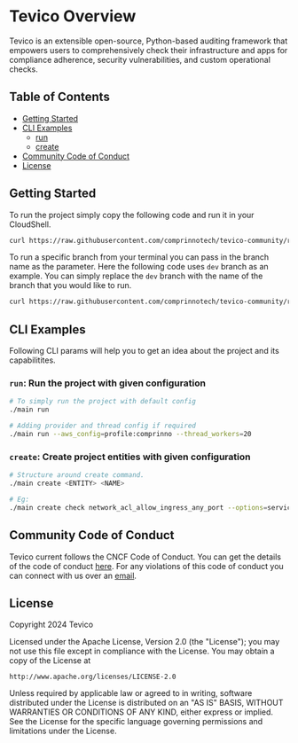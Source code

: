 # Tevico Overview

Tevico is an extensible open-source, Python-based auditing framework that empowers users to comprehensively check their infrastructure and apps for compliance adherence, security vulnerabilities, and custom operational checks.

## Table of Contents

- [Getting Started](#getting-started)
- [CLI Examples](#cli-examples)
    - [run](#run-run-the-project-with-given-configuration)
    - [create](#run-run-the-project-with-given-configuration)
- [Community Code of Conduct](#community-code-of-conduct)
- [License](#license)

## Getting Started

To run the project simply copy the following code and run it in your CloudShell.

```bash
curl https://raw.githubusercontent.com/comprinnotech/tevico-community/refs/heads/main/run.sh?ts=$(date +%s) | bash
```

To run a specific branch from your terminal you can pass in the branch name as the parameter. Here the following code uses
`dev` branch as an example. You can simply replace the `dev` branch with the name of the branch that you would like to run.

```bash
curl https://raw.githubusercontent.com/comprinnotech/tevico-community/refs/heads/main/run.sh?ts=$(date +%s) | bash -s dev
```

## CLI Examples

Following CLI params will help you to get an idea about the project and its capabilitites.

### `run`: Run the project with given configuration

```bash
# To simply run the project with default config
./main run

# Adding provider and thread config if required
./main run --aws_config=profile:comprinno --thread_workers=20
```

### `create`: Create project entities with given configuration

```bash
# Structure around create command.
./main create <ENTITY> <NAME>

# Eg:
./main create check network_acl_allow_ingress_any_port --options=service:ec2,some:other_config --provider=aws
```

## Community Code of Conduct

Tevico current follows the CNCF Code of Conduct. You can get the details of the code of conduct [here](https://github.com/cncf/foundation/blob/master/code-of-conduct.md). For any violations of this code of conduct you can connect with us over an [email](mailto:community@tevi.co).

## License

Copyright 2024 Tevico

Licensed under the Apache License, Version 2.0 (the "License");
you may not use this file except in compliance with the License.
You may obtain a copy of the License at

    http://www.apache.org/licenses/LICENSE-2.0

Unless required by applicable law or agreed to in writing, software
distributed under the License is distributed on an "AS IS" BASIS,
WITHOUT WARRANTIES OR CONDITIONS OF ANY KIND, either express or implied.
See the License for the specific language governing permissions and
limitations under the License.